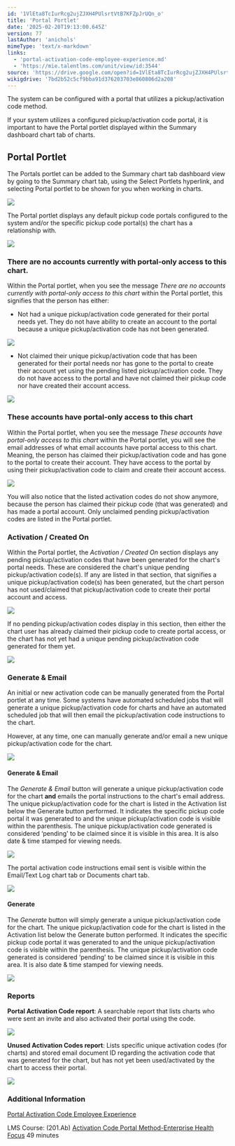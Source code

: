 ```yaml
---
id: '1VlEta8TcIurRcg2ujZJXH4PUlsrtVtB7KFZpJrUQn_o'
title: 'Portal Portlet'
date: '2025-02-20T19:13:00.645Z'
version: 77
lastAuthor: 'anichols'
mimeType: 'text/x-markdown'
links:
  - 'portal-activation-code-employee-experience.md'
  - 'https://mie.talentlms.com/unit/view/id:3544'
source: 'https://drive.google.com/open?id=1VlEta8TcIurRcg2ujZJXH4PUlsrtVtB7KFZpJrUQn_o'
wikigdrive: '7bd2b52c5cf9bba91d376203703e860806d2a208'
---
```

The system can be configured with a portal that utilizes a pickup/activation code method.

If your system utilizes a configured pickup/activation code portal, it is important to have the Portal portlet displayed within the Summary dashboard chart tab of charts.

## Portal Portlet

The Portals portlet can be added to the Summary chart tab dashboard view by going to the Summary chart tab, using the Select Portlets hyperlink, and selecting Portal portlet to be shown for you when working in charts.

![](../portal-portlet.assets/03e0811ff2c0eb7452a9b9af8419ac96.png)

The Portal portlet displays any default pickup code portals configured to the system and/or the specific pickup code portal(s) the chart has a relationship with.

![](../portal-portlet.assets/9f2cf91f681457c93738632f7eb23aeb.png)

### There are no accounts currently with portal-only access to this chart.

Within the Portal portlet, when you see the message *There are no accounts currently with portal-only access to this chart* within the Portal portlet, this signifies that the person has either:

* Not had a unique pickup/activation code generated for their portal needs yet.  They do not have ability to create an account to the portal because a unique pickup/activation code has not been generated.

![](../portal-portlet.assets/1e35886ff7060a6e502fe5e494e3fcf9.png)

* Not claimed their unique pickup/activation code that has been generated for their portal needs nor has gone to the portal to create their account yet using the pending listed pickup/activation code.  They do not have access to the portal and have not claimed their pickup code nor have created their account access.

![](../portal-portlet.assets/32049bfb21d345a795c5f28ac5038834.png)

### These accounts have portal-only access to this chart

Within the Portal portlet, when you see the message *These accounts have portal-only access to this chart* within the Portal portlet, you will see the email addresses of what email accounts have portal access to this chart.  Meaning, the person has claimed their pickup/activation code and has gone to the portal to create their account. They have access to the portal by using their pickup/activation code to claim and create their account access.

![](../portal-portlet.assets/7b633bec84a629245abf533fc9d795c4.png)

You will also notice that the listed activation codes do not show anymore, because the person has claimed their pickup code (that was generated) and has made a portal account.  Only unclaimed pending pickup/activation codes are listed in the Portal portlet.

### Activation / Created On

Within the Portal portlet, the *Activation / Created On* section displays any pending pickup/activation codes that have been generated for the chart's portal needs.  These are considered the chart's unique pending pickup/activation code(s).  If any are listed in that section, that signifies a unique pickup/activation code(s) has been generated, but the chart person has not used/claimed that pickup/activation code to create their portal account and access.

![](../portal-portlet.assets/063dd933f44cca872a0695536d68ad0f.png)

If no pending pickup/activation codes display in this section, then either the chart user has already claimed their pickup code to create portal access, or the chart has not yet had a unique pending pickup/activation code generated for them yet.

![](../portal-portlet.assets/5d0a3d5e63c88bf71b6c69c219e642fa.png)

### Generate & Email

An initial or new activation code can be manually generated from the Portal portlet at any time.  Some systems have automated scheduled jobs that will generate a unique pickup/activation code for charts and have an automated scheduled job that will then email the pickup/activation code instructions to the chart.

However, at any time, one can manually generate and/or email a new unique pickup/activation code for the chart.

![](../portal-portlet.assets/a59cd26be7ef7d3421e39529acaacb22.png)

#### Generate & Email

The *Generate & Email* button will generate a unique pickup/activation code for the chart **and** emails the portal instructions to the chart's email address.  The unique pickup/activation code for the chart is listed in the Activation list below the Generate button performed.  It indicates the specific pickup code portal it was generated to and the unique pickup/activation code is visible within the parenthesis. The unique pickup/activation code generated is considered ‘pending' to be claimed since it is visible in this area.  It is also date & time stamped for viewing needs.

![](../portal-portlet.assets/7f91e8cbd97621fb72e8a53d0333a9a1.png)

The portal activation code instructions email sent is visible within the Email/Text Log chart tab or Documents chart tab.

![](../portal-portlet.assets/f4d0491255bfb4f939ca828ca0d055f6.png)

#### Generate

The *Generate* button will simply generate a unique pickup/activation code for the chart.  The unique pickup/activation code for the chart is listed in the Activation list below the Generate button performed.  It indicates the specific pickup code portal it was generated to and the unique pickup/activation code is visible within the parenthesis. The unique pickup/activation code generated is considered ‘pending' to be claimed since it is visible in this area.  It is also date & time stamped for viewing needs.

![](../portal-portlet.assets/28b2406b14a2a75544ac596504dd0d34.png)

### Reports

**Portal Activation Code report**:  A searchable report that lists charts who were sent an invite and also activated their portal using the code.

![](../portal-portlet.assets/c6ae4a771d13a792cef947326a83e7f4.png)

**Unused Activation Codes report**: Lists specific unique activation codes (for charts) and stored email document ID regarding the activation code that was generated for the chart, but has not yet been used/activated by the chart to access their portal.

![](../portal-portlet.assets/b9aab281e3bb71bc0ae8f791c387b2d2.png)
### Additional Information

[Portal Activation Code Employee Experience](portal-activation-code-employee-experience.md#portal-activation-code-employee-experience)

LMS Course: (201.Ab) [Activation Code Portal Method-Enterprise Health Focus](https://mie.talentlms.com/unit/view/id:3544) 49 minutes
